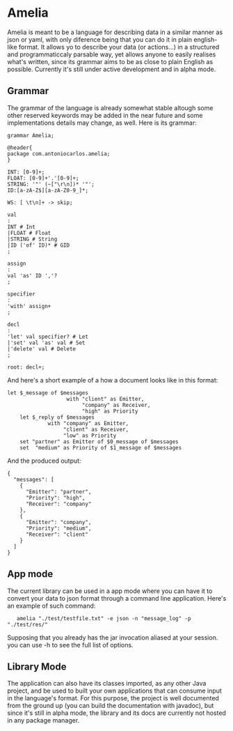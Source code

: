 # Amelia

Amelia is meant to be a language for describing data in a similar manner as json or yaml, with only diference being that you can do it in plain english-like format. It allows yo to describe your data (or actions...) in a structured and programmaticcaly parsable way, yet allows anyone to easily realises what's written, since its grammar aims to be as close to plain English as possible. Currently it's still under active development and in alpha mode.

## Grammar

The grammar of the language is already somewhat stable altough some other reserved keywords may be added in the near future and some implementations details may change, as well. Here is its grammar:

```
grammar Amelia;

@header{
package com.antoniocarlos.amelia;
}

INT: [0-9]+;
FLOAT: [0-9]+'.'[0-9]+;
STRING: '"' (~["\r\n])* '"';
ID:[a-zA-Z$][a-zA-Z0-9_]*;

WS: [ \t\n]+ -> skip;

val
:
INT # Int
|FLOAT # Float
|STRING # String
|ID ('of' ID)* # GID
;

assign
:
val 'as' ID ','?
;

specifier
:
'with' assign+
;

decl
:
'let' val specifier? # Let
|'set' val 'as' val # Set
|'delete' val # Delete
;

root: decl+;

```

And here's a short example of a how a document looks like in this format:

```
let $_message of $messages 
                   with "client" as Emitter,
                        "company" as Receiver,
                        "high" as Priority
    let $_reply of $messages
             with "company" as Emitter,
                  "client" as Receiver,
                  "low" as Priority
    set "partner" as Emitter of $0_message of $messages
    set  "medium" as Priority of $1_message of $messages   
```

And the produced output:

```
{
  "messages": [
    {
      "Emitter": "partner",
      "Priority": "high",
      "Receiver": "company"
    },
    {
      "Emitter": "company",
      "Priority": "medium",
      "Receiver": "client"
    }
  ]
}
```

## App mode

The current library can be used in a app mode where you can have it to convert your data to json format through a command line application. Here's an example of such command:

```
   amelia "./test/testfile.txt" -e json -n "message_log" -p "./test/res/"
```
Supposing that you already has the jar invocation aliased at your session. you can use -h to see the full list of options.

## Library Mode

The application can also have its classes imported, as any other Java project, and be used to built your own applications that can consume input in the language's format. For this purpose, the project is well documented from the ground up (you can build the documentation with javadoc), but since it's still in alpha mode, the library and its docs are currently not hosted in any package manager.
